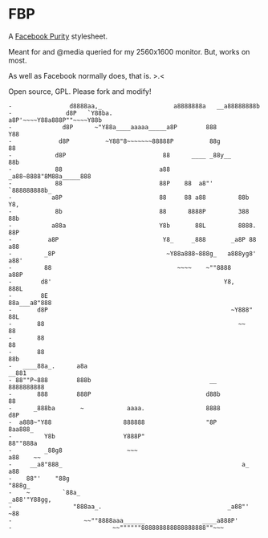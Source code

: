 # FBP

A [Facebook Purity](http://fbpurity.com) stylesheet.

Meant for and @media queried for my 2560x1600 monitor. But, works on most.

As well as Facebook normally does, that is. >.<

Open source, GPL. Please fork and modify!

    -                d8888aa,_                    a8888888a   __a88888888b
    -               d8P   `Y88ba.                a8P'~~~~Y88a888P""~~~~Y88b
    -              d8P      ~"Y88a____aaaaa_____a8P        888          Y88
    -             d8P          ~Y88"8~~~~~~~88888P          88g          88
    -            d8P                           88      ____ _88y__       88b
    -            88                           a88    _a88~8888"8M88a_____888
    -            88                           88P    88  a8"'     `888888888b_
    -           a8P                           88     88 a88         88b     Y8,
    -            8b                           88      8888P         388      88b
    -           a88a                          Y8b       88L         8888.    88P
    -          a8P                             Y8_     _888       _a8P 88   a88
    -         _8P                               ~Y88a888~888g_   a888yg8'  a88'
    -         88                                   ~~~~    ~""8888        a88P
    -        d8'                                                Y8,      888L
    -        8E                                                  88a___a8"888
    -       d8P                                                   ~Y888"   88L
    -       88                                                      ~~      88
    -       88                                                              88
    -       88                                                              88b
    -   ____88a_.      a8a                                                __881
    - 88""P~888        888b                                 __          8888888888
    -       888        888P                                d88b             88
    -      _888ba       ~            aaaa.                 8888            d8P
    -  a888~"Y88                    888888                 "8P          8aa888_
    -         Y8b                   Y888P"                                88""888a
    -         _88g8                  ~~~                                 a88    ~~
    -     __a8"888_                                                  a_ a88
    -    88"'    "88g                                                 "888g_
    -    ~         `88a_                                            _a88'"Y88gg,
    -                 "888aa_.                                   _a88"'      ~88
    -                    ~~""8888aaa______                ____a888P'
    -                            ~~""""""888888888888888888""~~~
